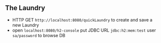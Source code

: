 ## The Laundry
- HTTP GET `http://localhost:8080/quickLaundry` to create and save a new Laundry
- open `localhost:8080/h2-console` put JDBC URL `jdbc:h2:mem:test` user `sa/password` to browse DB
